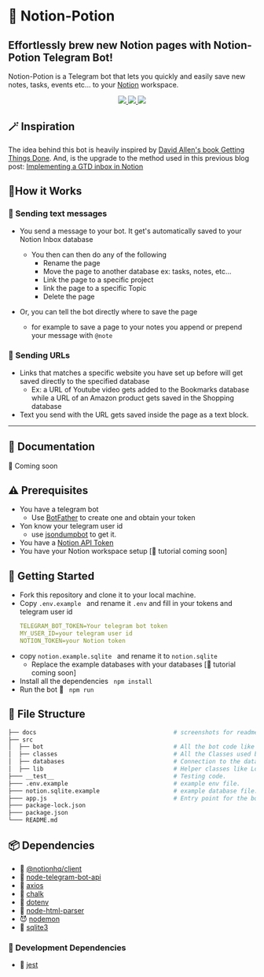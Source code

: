 # 🧪 Notion-Potion

## Effortlessly brew new Notion pages with Notion-Potion Telegram Bot!

Notion-Potion is a Telegram bot that lets you quickly and easily save new notes, tasks, events etc... to your [Notion](https://notion.so) workspace.

<p align='center'>
<a href='https://nodejs.org/en/'> <img src='https://img.shields.io/badge/Made%20with-Node.js%20-success'> </a>
<a href='https://developers.notion.com/docs/getting-started'> <img src='https://img.shields.io/badge/Made%20with-Notion%20API%20-black'> </a>
<a href='https://github.com/yagop/node-telegram-bot-apid'> <img src='https://img.shields.io/badge/Made%20with-Telegram%20Bot%20API%20-blue'> </a>
</p>

## 🪄 Inspiration

The idea behind this bot is heavily inspired by [David Allen's book Getting Things Done](https://www.amazon.ca/Getting-Things-Done-Stress-Free-Productivity/dp/0143126563/). And, is the upgrade to the method used in this previous blog post: [Implementing a GTD inbox in Notion](https://blog.shorouk.dev/2021/10/gtd-inbox-in-notion/)

## 🔮How it Works

### 💬 Sending text messages

- You send a message to your bot. It get's automatically saved to your Notion Inbox database

  - You then can then do any of the following
    - Rename the page
    - Move the page to another database ex: tasks, notes, etc...
    - Link the page to a specific project
    - link the page to a specific Topic
    - Delete the page

- Or, you can tell the bot directly where to save the page
  - for example to save a page to your notes you append or prepend your message with `@note `

### 🔗 Sending URLs

- Links that matches a specific website you have set up before will get saved directly to the specified database
  - Ex: a URL of Youtube video gets added to the Bookmarks database while a URL of an Amazon product gets saved in the Shopping database
- Text you send with the URL gets saved inside the page as a text block.

---

## 📃 Documentation

🚧 Coming soon

## ⚠️ Prerequisites

- You have a telegram bot
  - Use [BotFather](https://telegram.me/BotFather) to create one and obtain your token
- Yon know your telegram user id
  - use [jsondumpbot](https://telegram.me/jsondumpbot) to get it.
- You have a [Notion API Token](https://www.notion.so/my-integrations)
- You have your Notion workspace setup [🚧 tutorial coming soon]

## 🚀 Getting Started

- Fork this repository and clone it to your local machine.
- Copy <code>.env.example </code> and rename it <code>.env</code> and fill in your tokens and telegram user id
  ```YAML
  TELEGRAM_BOT_TOKEN=Your telegram bot token
  MY_USER_ID=your telegram user id
  NOTION_TOKEN=your Notion token
  ```
- copy <code>notion.example.sqlite </code> and rename it to <code>notion.sqlite </code>
  - Replace the example databases with your databases [🚧 tutorial coming soon]
- Install all the dependencies ` npm install`
- Run the bot 🥳 ` npm run`

## 🧱 File Structure

```sh
├── docs                                       # screenshots for readme
├── src
│  ├── bot                                     # All the bot code like the event handlers, keyboards, state, etc...
│  ├── classes                                 # All the Classes used by the bot
│  ├── databases                               # Connection to the database and all the data retrieval
│  ├── lib                                     # Helper classes like Logger and Util
├─── __test__                                  # Testing code.
├─── .env.example                              # example env file.
├─── notion.sqlite.example                     # example database file.
├─── app.js                                    # Entry point for the bot.
├─── package-lock.json
├─── package.json
└─── README.md
```

## 📦 Dependencies

- 🔳 [@notionhq/client](<[express.js](https://developers.notion.com/docs/getting-started)>)
- 🤖 [node-telegram-bot-api](https://github.com/yagop/node-telegram-bot-api)
- 📰 [axios](https://axios-http.com)
- 🎨 [chalk](https://github.com/chalk/chalk#readme)
- 🔐 [dotenv](https://github.com/motdotla/dotenv#readme)
- 📝 [node-html-parser](https://github.com/taoqf/node-fast-html-parser)
- 😈 [nodemon](https://nodemon.io)
- 📑 [sqlite3](https://github.com/TryGhost/node-sqlite3)

### 🧰 Development Dependencies

- 👢 [jest](https://jestjs.io/)
